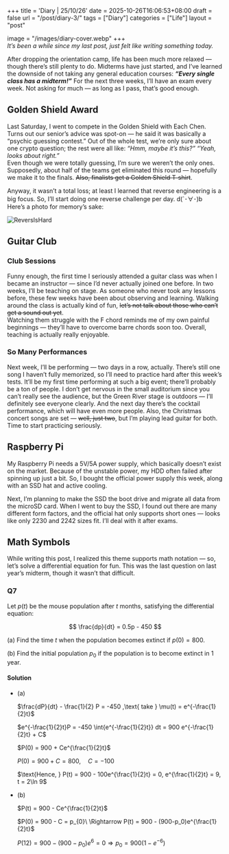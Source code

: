 +++
title = 'Diary | 25/10/26'
date = 2025-10-26T16:06:53+08:00
draft = false
url = "/post/diary-3/"
tags = ["Diary"]
categories = ["Life"]
layout = "post"

image = "/images/diary-cover.webp"
+++  
*It’s been a while since my last post, just felt like writing something today.*
<!--more-->
After dropping the orientation camp, life has been much more relaxed — though there’s still plenty to do. Midterms have just started, and I’ve learned the downside of not taking any general education courses: ***“Every single class has a midterm!”*** For the next three weeks, I’ll have an exam every week. Not asking for much — as long as I pass, that’s good enough.

## Golden Shield Award
Last Saturday, I went to compete in the Golden Shield with Each Chen. Turns out our senior’s advice was spot-on — he said it was basically a “psychic guessing contest.” Out of the whole test, we’re only sure about one crypto question; the rest were all like: *“Hmm, maybe it’s this?” “Yeah, looks about right.”*  
Even though we were totally guessing, I’m sure we weren’t the only ones. Supposedly, about half of the teams get eliminated this round — hopefully we make it to the finals. ~~Also, finalists get a Golden Shield T-shirt~~.  

Anyway, it wasn’t a total loss; at least I learned that reverse engineering is a big focus. So, I’ll start doing one reverse challenge per day. d(`･∀･)b  
Here’s a photo for memory’s sake:  

![ReversIsHard](/images/2025/10/diary-3/ReverseIsHard.webp)  

## Guitar Club
### Club Sessions  
Funny enough, the first time I seriously attended a guitar class was when I became an instructor — since I’d never actually joined one before. In two weeks, I’ll be teaching on stage. As someone who never took any lessons before, these few weeks have been about observing and learning. Walking around the class is actually kind of fun, ~~let’s not talk about those who can’t get a sound out yet~~.  
Watching them struggle with the F chord reminds me of my own painful beginnings — they’ll have to overcome barre chords soon too. Overall, teaching is actually really enjoyable.  

### So Many Performances  
Next week, I’ll be performing — two days in a row, actually. There’s still one song I haven’t fully memorized, so I’ll need to practice hard after this week’s tests. It’ll be my first time performing at such a big event; there’ll probably be a ton of people. I don’t get nervous in the small auditorium since you can’t really see the audience, but the Green River stage is outdoors — I’ll definitely see everyone clearly. And the next day there’s the cocktail performance, which will have even more people. Also, the Christmas concert songs are set — ~~well, just two~~, but I’m playing lead guitar for both. Time to start practicing seriously.  

## Raspberry Pi
My Raspberry Pi needs a 5V/5A power supply, which basically doesn’t exist on the market. Because of the unstable power, my HDD often failed after spinning up just a bit. So, I bought the official power supply this week, along with an SSD hat and active cooling. 
 
Next, I’m planning to make the SSD the boot drive and migrate all data from the microSD card. When I went to buy the SSD, I found out there are many different form factors, and the official hat only supports short ones — looks like only 2230 and 2242 sizes fit. I’ll deal with it after exams.  

## Math Symbols
While writing this post, I realized this theme supports math notation — so, let’s solve a differential equation for fun. This was the last question on last year’s midterm, though it wasn’t that difficult.

### Q7
Let $p(t)$ be the mouse population after $t$ months, satisfying the differential equation:

$$
\frac{dp}{dt} = 0.5p - 450
$$

(a) Find the time $t$ when the population becomes extinct if $p(0) = 800$.

(b) Find the initial population $p_0$ if the population is to become extinct in 1 year. 

#### Solution
- (a)
  
  $\frac{dP}{dt} - \frac{1}{2} P = -450 ,\text{ take } \mu(t) = e^{-\frac{1}{2}t}$

  $e^{-\frac{1}{2}t}P = -450 \int{e^{-\frac{1}{2}t}} dt = 900 e^{-\frac{1}{2}t} + C$

  $P(0) = 900 + Ce^{\frac{1}{2}t}$

  $P(0) = 900 + C = 800,\quad C = -100$

  $\text{Hence, } P(t) = 900 - 100e^{\frac{1}{2}t} = 0, e^{\frac{1}{2}t} = 9, t = 2\ln 9$  

- (b)
  
  $P(t) = 900 - Ce^{\frac{1}{2}t}$

  $P(0) = 900 - C = p_{0}\ \Rightarrow P(t) = 900 - (900-p_0)e^{\frac{1}{2}t}$

  $P(12) = 900 - (900-p_0)e^6 = 0 \Rightarrow p_0 = 900(1-e^{-6})$
